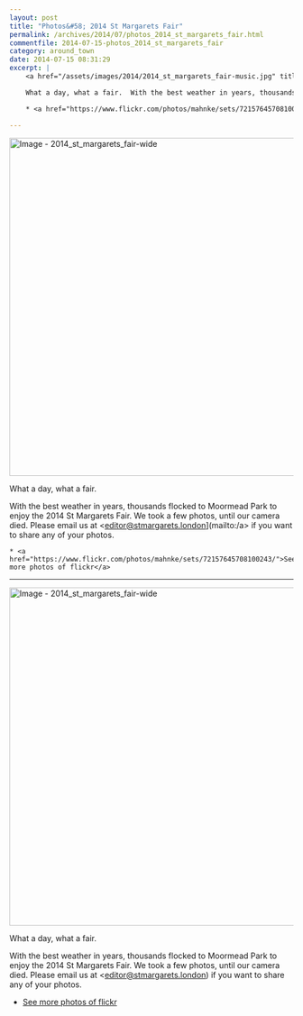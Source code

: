 ```yaml
---
layout: post
title: "Photos&#58; 2014 St Margarets Fair"
permalink: /archives/2014/07/photos_2014_st_margarets_fair.html
commentfile: 2014-07-15-photos_2014_st_margarets_fair
category: around_town
date: 2014-07-15 08:31:29
excerpt: |
    <a href="/assets/images/2014/2014_st_margarets_fair-music.jpg" title="See larger version of - 2014 st margarets fair music"><img src="/assets/images/2014/2014_st_margarets_fair-music_thumb.jpg" width="150" height="112" alt="2014 st margarets fair music" class="photo right" /></a>

    What a day, what a fair.  With the best weather in years, thousands flocked to Moormead Park to enjoy the 2014 St Margarets Fair.  We took a few photos, until our camera died.  Please email us at <a href="mailto:editor@stmargarets.london">editor@stmargarets.london[/a> if you want to share any of your photos.

    * <a href="https://www.flickr.com/photos/mahnke/sets/72157645708100243/">See more photos of flickr</a>

---
```



<a href="/assets/images/2017/2014_st_margarets_fair-wide.jpg" title="Click for a larger image"><img src="/assets/images/2017/2014_st_margarets_fair-wide.jpg" width="600" alt="Image - 2014_st_margarets_fair-wide"  class="photo center"/></a>


What a day, what a fair.

With the best weather in years, thousands flocked to Moormead Park to enjoy the 2014 St Margarets Fair. We took a few photos, until our camera died. Please email us at <editor@stmargarets.london](mailto:/a> if you want to share any of your photos.

    * <a href="https://www.flickr.com/photos/mahnke/sets/72157645708100243/">See more photos of flickr</a>

---


<a href="/assets/images/2017/2014_st_margarets_fair-wide.jpg" title="Click for a larger image"><img src="/assets/images/2017/2014_st_margarets_fair-wide.jpg" width="600" alt="Image - 2014_st_margarets_fair-wide"  class="photo center"/></a>


What a day, what a fair.

With the best weather in years, thousands flocked to Moormead Park to enjoy the 2014 St Margarets Fair. We took a few photos, until our camera died. Please email us at <editor@stmargarets.london) if you want to share any of your photos.

-   [See more photos of flickr](https://www.flickr.com/photos/mahnke/sets/72157645708100243/)
